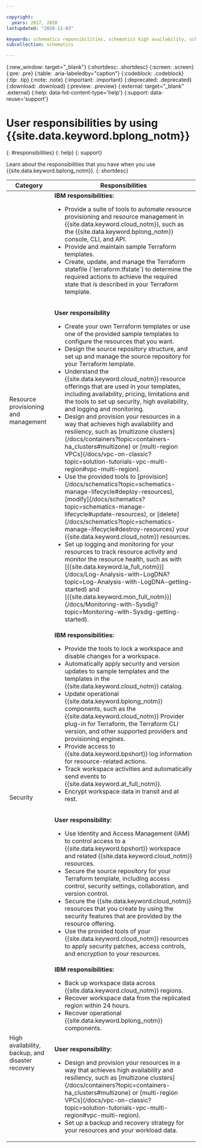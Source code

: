 ```yaml
---

copyright:
  years: 2017, 2020
lastupdated: "2020-11-03"

keywords: schematics reponsibilities, schematics high availability, schematics backup, schematics disaster recovery, schematics security, schematics ibm vs user
subcollection: schematics

---
```


{:new_window: target="_blank"}
{:shortdesc: .shortdesc}
{:screen: .screen}
{:pre: .pre}
{:table: .aria-labeledby="caption"}
{:codeblock: .codeblock}
{:tip: .tip}
{:note: .note}
{:important: .important}
{:deprecated: .deprecated}
{:download: .download}
{:preview: .preview}
{:external: target="_blank" .external}
{:help: data-hd-content-type='help'}
{:support: data-reuse='support'}

# User responsibilities by using {{site.data.keyword.bplong_notm}}
{: #responsibilities}
{: help}
{: support}

Learn about the responsibilities that you have when you use {{site.data.keyword.bplong_notm}}. 
{: shortdesc}

<table>
<thead>
<th>Category</th>
<th>Responsibilities</th>
</thead>
<tbody>
<tr>
<td>Resource provisioning and management</td>
<td><strong>IBM responsibilities: </strong>
<ul>
<li>Provide a suite of tools to automate resource provisioning and resource management in {{site.data.keyword.cloud_notm}}, such as the {{site.data.keyword.bplong_notm}} console, CLI, and API. </li>
<li>Provide and maintain sample Terraform templates.</li>
  <li>Create, update, and manage the Terraform statefile (`terraform.tfstate`) to determine the required actions to achieve the required state that is described in your Terraform template. </li>
</ul></br><strong>User responsibility</strong>
<ul><li>Create your own Terraform templates or use one of the provided sample templates to configure the resources that you want. </li>
<li>Design the source repository structure, and set up and manage the source repository for your Terraform template.</li>
<li>Understand the {{site.data.keyword.cloud_notm}} resource offerings that are used in your templates, including availability, pricing, limitations and the tools to set up security, high availability, and logging and monitoring.</li>
<li>Design and provision your resources in a way that achieves high availability and resiliency, such as [multizone clusters](/docs/containers?topic=containers-ha_clusters#multizone) or [multi-region VPCs](/docs/vpc-on-classic?topic=solution-tutorials-vpc-multi-region#vpc-multi-region). </li>
<li>Use the provided tools to [provision](/docs/schematics?topic=schematics-manage-lifecycle#deploy-resources), [modify](/docs/schematics?topic=schematics-manage-lifecycle#update-resources), or [delete](/docs/schematics?topic=schematics-manage-lifecycle#destroy-resources) your {{site.data.keyword.cloud_notm}} resources.</li>
  <li>Set up logging and monitoring for your resources to track resource activity and monitor the resource health, such as with [{{site.data.keyword.la_full_notm}}](/docs/Log-Analysis-with-LogDNA?topic=Log-Analysis-with-LogDNA-getting-started) and [{{site.data.keyword.mon_full_notm}}](/docs/Monitoring-with-Sysdig?topic=Monitoring-with-Sysdig-getting-started). </li></ul></td>
</tr>
<tr>
<td>Security</td>
<td><strong>IBM responsibilities: </strong>
<ul>
  <li>Provide the tools to lock a workspace and disable changes for a workspace. </li>
<li>Automatically apply security and version updates to sample templates and the templates in the {{site.data.keyword.cloud_notm}} catalog.</li>
<li>Update operational {{site.data.keyword.bplong_notm}} components, such as the {{site.data.keyword.cloud_notm}} Provider plug-in for Terraform, the Terraform CLI version, and other supported providers and provisioning engines.</li>
<li>Provide access to {{site.data.keyword.bpshort}} log information for resource-related actions.</li>
<li>Track workspace activities and automatically send events to {{site.data.keyword.at_full_notm}}. </li>
<li>Encrypt workspace data in transit and at rest. </li>
</ul></br><strong>User responsibility: </strong>
<ul>
<li>Use Identity and Access Management (IAM) to control access to a {{site.data.keyword.bpshort}} workspace and related {{site.data.keyword.cloud_notm}} resources.</li>
<li>Secure the source repository for your Terraform template, including access control, security settings, collaboration, and version control. </li>
<li>Secure the {{site.data.keyword.cloud_notm}} resources that you create by using the security features that are provided by the resource offering. </li>
<li>Use the provided tools of your {{site.data.keyword.cloud_notm}} resources to apply security patches, access controls, and encryption to your resources. </li>
</ul></td></tr>
<tr>
  <td>High availability, backup, and disaster recovery</td>
  <td><strong>IBM responsibilities: </strong>
<ul>
<li>Back up workspace data across {{site.data.keyword.cloud_notm}} regions.  </li>
  <li>Recover workspace data from the replicated region within 24 hours. </li>
  <li>Recover operational {{site.data.keyword.bplong_notm}} components.</li>
</ul></br><strong>User responsibility: </strong>
<ul>
<li>Design and provision your resources in a way that achieves high availability and resiliency, such as [multizone clusters](/docs/containers?topic=containers-ha_clusters#multizone) or [multi-region VPCs](/docs/vpc-on-classic?topic=solution-tutorials-vpc-multi-region#vpc-multi-region). </li>
  <li>Set up a backup and recovery strategy for your resources and your workload data. </li></ul>
</tbody>
</table>

